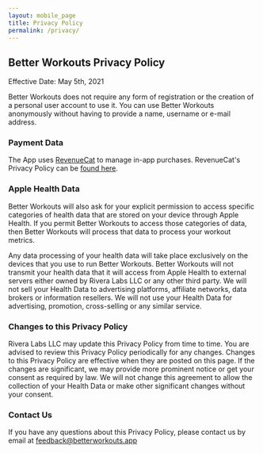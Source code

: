 ```yaml
---
layout: mobile_page
title: Privacy Policy
permalink: /privacy/
---
```


## Better Workouts Privacy Policy

Effective Date: May 5th, 2021

Better Workouts does not require any form of registration or the creation of a personal user account to use it. You can use Better Workouts anonymously without having to provide a name, username or e-mail address.

### Payment Data

The App uses [RevenueCat](https://revenuecat.com/) to manage in-app purchases. RevenueCat's Privacy Policy can be [found here](https://www.revenuecat.com/privacy).

### Apple Health Data

Better Workouts will also ask for your explicit permission to access specific categories of health data that are stored on your device through Apple Health. If you permit Better Workouts to access those categories of data, then Better Workouts will process that data to process your workout metrics.

Any data processing of your health data will take place exclusively on the devices that you use to run Better Workouts. Better Workouts will not transmit your health data that it will access from Apple Health to external servers either owned by Rivera Labs LLC or any other third party. We will not sell your Health Data to advertising platforms, affiliate networks, data brokers or information resellers. We will not use your Health Data for advertising, promotion, cross-selling or any similar service.

### Changes to this Privacy Policy

Rivera Labs LLC may update this Privacy Policy from time to time. You are advised to review this Privacy Policy periodically for any changes. Changes to this Privacy Policy are effective when they are posted on this page. If the changes are significant, we may provide more prominent notice or get your consent as required by law. We will not change this agreement to allow the collection of your Health Data or make other significant changes without your consent.

### Contact Us

If you have any questions about this Privacy Policy, please contact us by email at feedback@betterworkouts.app

